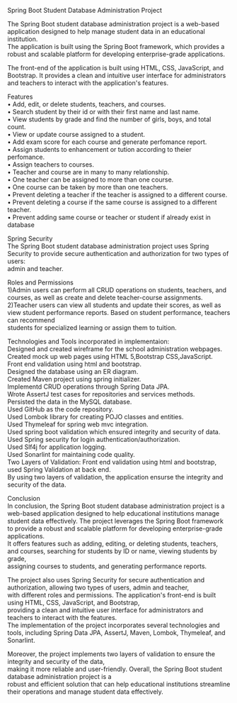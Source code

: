 <p>Spring Boot Student Database Administration Project</p>
<p>The Spring Boot student database administration project is a web-based application designed to help manage student data in an educational institution.<br />The application is built using the Spring Boot framework, which provides a robust and scalable platform for developing enterprise-grade applications.</p>
<p>The front-end of the application is built using HTML, CSS, JavaScript, and Bootstrap. It provides a clean and intuitive user interface for administrators<br />and teachers to interact with the application's features.</p>
<p>Features <br />&bull; Add, edit, or delete students, teachers, and courses.<br />&bull; Search student by their id or with their first name and last name.<br />&bull; View students by grade and find the number of girls, boys, and total count.<br />&bull; View or update course assigned to a student.<br />&bull; Add exam score for each course and generate perfomance report.<br />&bull; Assign students to enhancement or tution according to theier perfomance.<br />&bull; Assign teachers to courses. <br />&bull; Teacher and course are in many to many relationship.<br />&bull; One teacher can be assigned to more than one course.<br />&bull; One course can be taken by more than one teachers.<br />&bull; Prevent deleting a teacher if the teacher is assigned to a different course.<br />&bull; Prevent deleting a course if the same course is assigned to a different teacher.<br />&bull; Prevent adding same course or teacher or student if already exist in database</p>
<p>Spring Security<br />The Spring Boot student database administration project uses Spring Security to provide secure authentication and authorization for two types of users: <br />admin and teacher.</p>
<p>Roles and Permissions<br />1)Admin users can perform all CRUD operations on students, teachers, and courses, as well as create and delete teacher-course assignments.<br />2)Teacher users can view all students and update their scores, as well as view student performance reports. Based on student performance, teachers can recommend<br />students for specialized learning or assign them to tuition.</p>
<p>Technologies and Tools incorporated in implementaion:<br />Designed and created wireframe for the school administration webpages.<br />Created mock up web pages using HTML 5,Bootstrap CSS,JavaScript.<br />Front end validation using html and bootstrap.<br />Designed the database using an ER diagram.<br />Created Maven project using spring initializer.<br />Implementd CRUD operations through Spring Data JPA.<br />Wrote AssertJ test cases for repositories and services methods.<br />Persisted the data in the MySQL database.<br />Used GitHub as the code repository.<br />Used Lombok library for creating POJO classes and entities.<br />Used Thymeleaf for spring web mvc integration.<br />Used spring boot validation which ensured integrity and security of data.<br />Used Spring security for login authentication/authorization.<br />Used Slf4j for application logging.<br />Used Sonarlint for maintaining code quality.<br />Two Layers of Validation: Front end validation using html and bootstrap, used Spring Validation at back end.<br />By using two layers of validation, the application ensurse the integrity and security of the data.</p>
<p>Conclusion<br />In conclusion, the Spring Boot student database administration project is a web-based application designed to help educational institutions manage <br />student data effectively. The project leverages the Spring Boot framework to provide a robust and scalable platform for developing enterprise-grade applications. <br />It offers features such as adding, editing, or deleting students, teachers, and courses, searching for students by ID or name, viewing students by grade,<br />assigning courses to students, and generating performance reports.</p>
<p>The project also uses Spring Security for secure authentication and authorization, allowing two types of users, admin and teacher, <br />with different roles and permissions. The application's front-end is built using HTML, CSS, JavaScript, and Bootstrap, <br />providing a clean and intuitive user interface for administrators and teachers to interact with the features. <br />The implementation of the project incorporates several technologies and tools, including Spring Data JPA, AssertJ, Maven, Lombok, Thymeleaf, and Sonarlint.</p>
<p>Moreover, the project implements two layers of validation to ensure the integrity and security of the data,<br />making it more reliable and user-friendly. Overall, the Spring Boot student database administration project is a <br />robust and efficient solution that can help educational institutions streamline their operations and manage student data effectively.</p>
<p>&nbsp;</p>
<p>&nbsp;</p>
<p>&nbsp;</p>
